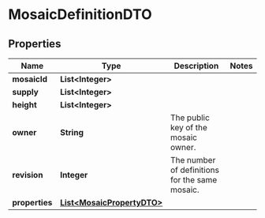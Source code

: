 

# MosaicDefinitionDTO

## Properties

Name | Type | Description | Notes
------------ | ------------- | ------------- | -------------
**mosaicId** | **List&lt;Integer&gt;** |  | 
**supply** | **List&lt;Integer&gt;** |  | 
**height** | **List&lt;Integer&gt;** |  | 
**owner** | **String** | The public key of the mosaic owner. | 
**revision** | **Integer** | The number of definitions for the same mosaic. | 
**properties** | [**List&lt;MosaicPropertyDTO&gt;**](MosaicPropertyDTO.md) |  | 



